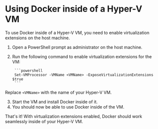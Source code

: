 # Using Docker inside of a Hyper-V VM

To use Docker inside of a Hyper-V VM, you need to enable virtualization extensions on the host machine.

1. Open a PowerShell prompt as administrator on the host machine.
2. Run the following command to enable virtualization extensions for the VM:
    
        ```powershell
        Set-VMProcessor -VMName <VMName> -ExposeVirtualizationExtensions $true
        ```
Replace `<VMName>` with the name of your Hyper-V VM.

3. Start the VM and install Docker inside of it.
4. You should now be able to use Docker inside of the VM.

That's it! With virtualization extensions enabled, Docker should work seamlessly inside of your Hyper-V VM.
